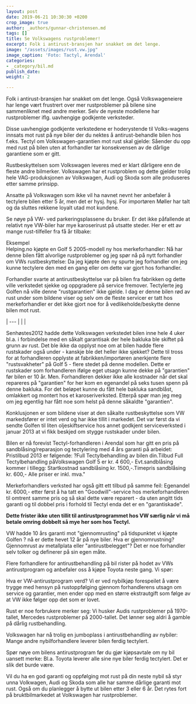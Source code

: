 ```yaml
---
layout: post
date: 2019-06-21 10:30:30 +0200
crop_image: true
author: _authors/gunnar-christensen.md
tags: []
title: Se Volkswagens rustproblemer!
excerpt: Folk i antirust-bransjen har snakket om det lenge.
image: "/assets/images/rust.vw.jpg"
image_caption: 'Foto: Tactyl, Arendal'
categories:
- _category/bil.md
publish_date: 
weight: 2

---
```

Folk i antirust-bransjen har snakket om det lenge. Også Volkswageneiere har lenge vært frustrert over mer rustproblemer på bilene sine sammenliknet med andre merker. Selv de nyeste modellene har rustproblemer iflg. uavhengige godkjente verksteder.

Disse uavhengige godkjente verkstedene er hoderystende til Volks-wagens innsats mot rust på nye biler der du nektes å antirust-behandle bilen hos f.eks. Tectyl om Volkswagen-garantien mot rust skal gjelde: Såender du opp med rust på bilen uten at forhandler tar konsekvensen av de dårlige garantiene som er gitt.

Rustbeskyttelsen som Volkswagen leveres med er klart dårligere enn de fleste andre bilmerker. Volkswagen har et rustproblem og dette gjelder trolig hele VAG-produksjonen av Volkswagen, Audi og Skoda som alle produseres etter samme prinsipp.

Ansatte på Volkswagen som ikke vil ha navnet nevnt her anbefaler å tectylere bilen etter 5 år, men det er hysj. hysj. For importøren Møller har talt og da sluttes rekkene loyalt utad mot kundene.

Se nøye på VW- ved parkeringsplassene du bruker. Er det ikke påfallende at relativt nye VW-biler har mye karoserirust på utsatte steder. Her er ett av mange rust-tilfeller fra få år tilbake:

Eksempel  
Helping.no kjøpte en Golf 5 2005-modell ny hos merkeforhandler: Nå har denne bilen fått alvorlige rustproblemer og jeg spør nå på nytt forhandler om VWs rustbeskyttelse: Da jeg kjøpte den ny spurte jeg forhandler om jeg kunne tectylere den med en gang eller om dette var gjort hos forhandler.

Forhandler svarte at antirustbeskyttelse var på bilen fra fabrikken og dette ville verkstedet sjekke og oppgradere på service fremover. Tectylerte jeg Golfen nå ville denne "rustgarantien" ikke gjelde. I dag er denne bilen rød av rust under som bildene viser og selv om de fleste servicer er tatt hos merkeforhandler er det ikke gjort noe for å vedlikeholde/beskytte denne bilen mot rust.

| --- |
|  |

Senhøstes2012 hadde dette Volkswagen verkstedet bilen inne hele 4 uker bl.a. i forbindelse med en såkalt garantisak der hele bakluka ble skiftet på grunn av rust. Det ble ikke da opplyst noe om at bilen hadde flere rustskader også under - kanskje ble det heller ikke sjekket? Dette til tross for at forhandleren opplyste at fabrikken/importøren anerkjente flere "rustsvakheter" på Golf 5 - flere stedet på denne modellen. Dette er rustskader som forhandleren ifølge eget utsagn kunne dekke på "garantien" før bilen er 10 år. Men. Forhandleren dekker ikke alle kostnader når det skal repareres på "garantien" for her kom en egenandel på seks tusen spenn på denne bakluka. For det beløpet kunne du fått hele bakluka sandblåst, omlakkert og montert hos et karoseriverksted. Etterpå spør man jeg meg om jeg egentlig har fått noe som helst på denne såkaldte "garantien".

Konklusjonen er som bildene viser at den såkalte rustbeskyttelse som VW markedsfører er intet verd og har ikke tillit i markedet. Det var først da vi sendte Golfen til liten oljeskiftservice hos annet godkjent serviceverksted i januar 2013 at vi fikk beskjed om stygge rustskader under bilen.

Bilen er nå forevist Tectyl-forhandleren i Arendal som har gitt en pris på sandblåsing/reparasjon og tectylering med 4 års garanti på arbeidet: Pristilbud 2013 er følgende: ?Full Tectylbehandling av bilen din.Tilbud Full Tectylbehandling påVolkswagen Golf 5 er kr. 4 600,- Evt.sandblåsing kommer i tillegg: Startkostnad sandblåsing kr. 1500,-.Timepris sandblåsing kr. 600,- Alle priser er inkl. mva."

Merkeforhandlers verksted har også gitt ett tilbud på samme feil: Egenandel kr. 6000,- etter først å ha tatt en "Goodwill"-service hos merkeforhandleren til omtrent samme pris og så skal dette være reparert - da uten angitt tids garanti og til dobbel pris i forhold til Tectyl enda det er en "garantiskade".

**Dette frister ikke uten tillit til antirustprogrammet hos VW særlig når vi må betale omring dobbelt så mye her som hos Tectyl.**

VW hadde 10 års garanti mot "gjennomrusting" på tidspunktet vi kjøpte Golfen ? nå er dette hevet 12 år på nye biler. Hva er gjennomrustning? Gjennomrust av metallplata eller "antirustbelegget"? Det er noe forhandler selv tolker og definerer på sin egen måte.

Flere forhandlere for antirustbehandling på bil rister på hodet av VWs antirustprogram og anbefaler oss å kjøpe Toyota neste gang. Vi spør:

Hva er VW-antirustprogram verd? Vi er ved nybilkjøp forespeilet å være trygge med hensyn på rustoppfølging gjennom forhandlerens utsagn om service og garantier, men ender opp med en større ekstrautgift som følge av at VW ikke følger opp det som er lovet.

Rust er noe forbrukere merker seg: Vi husker Audis rustproblemer på 1970-tallet, Mercedes rustproblemer på 2000-tallet. Det lønner seg aldri å gamble på dårlig rustbehandling.

Volkswagen har nå trolig en jumboplass i antirustbehandling av nybiler: Mange andre nybilforhandlere leverer bilen ferdig tectylert.

Spør nøye om bilens antirustprogram før du gjør kjøpsavtale om ny bil uansett merke: Bl.a. Toyota leverer alle sine nye biler ferdig tectylert. Det er slik det burde være.

Vil du ha en god garanti og oppfølging mot rust på din neste nybil så styr unna Volkwagen, Audi og Skoda som alle har samme dårlige garanti mot rust. Også om du planlegger å bytte ut bilen etter 3 eller 6 år. Det rytes fort på bruktbilmarkedet at Volkswagen har rustproblemer.